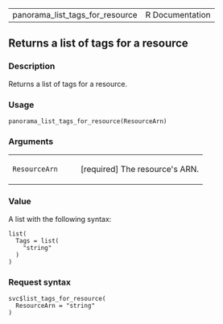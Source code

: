 <table style="width: 100%;">
<tbody>
<tr class="odd">
<td>panorama_list_tags_for_resource</td>
<td style="text-align: right;">R Documentation</td>
</tr>
</tbody>
</table>

## Returns a list of tags for a resource

### Description

Returns a list of tags for a resource.

### Usage

    panorama_list_tags_for_resource(ResourceArn)

### Arguments

<table>
<colgroup>
<col style="width: 35%" />
<col style="width: 65%" />
</colgroup>
<tbody>
<tr class="odd">
<td><code
id="panorama_list_tags_for_resource_:_ResourceArn">ResourceArn</code></td>
<td><p>[required] The resource's ARN.</p></td>
</tr>
</tbody>
</table>

### Value

A list with the following syntax:

    list(
      Tags = list(
        "string"
      )
    )

### Request syntax

    svc$list_tags_for_resource(
      ResourceArn = "string"
    )
